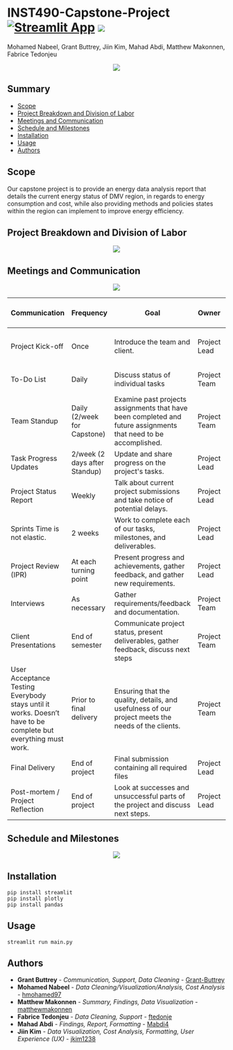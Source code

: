 # INST490-Capstone-Project [![Streamlit App](https://static.streamlit.io/badges/streamlit_badge_black_white.svg)](https://share.streamlit.io/jkim1238/inst490-final-project/main/main.py) [![](https://img.shields.io/badge/python-3.10+-blue.svg)](https://www.python.org/downloads/)

Mohamed Nabeel, Grant Buttrey, Jiin Kim, Mahad Abdi, Matthew Makonnen, Fabrice Tedonjeu

<p align="center">
  <img src="https://github.com/jkim1238/INST490-Capstone-Project/blob/5230bdb31fa1e947fb950e2955cfa4fe818abd94/images/DMV_energy_price.PNG" />
</p>
  
## Summary

  - [Scope](#scope)
  - [Project Breakdown and Division of Labor](#project-breakdown-and-division-of-labor)
  - [Meetings and Communication](#meetings-and-communication)
  - [Schedule and Milestones](#schedule-and-milestones)
  - [Installation](#installation)
  - [Usage](#usage)
  - [Authors](#authors)

## Scope

Our capstone project is to provide an energy data analysis report that details the current
energy status of DMV region, in regards to energy consumption and cost, while also
providing methods and policies states within the region can implement to improve energy
efficiency.

## Project Breakdown and Division of Labor

<p align="center">
  <img src="https://github.com/jkim1238/INST490-Capstone-Project/blob/0b04d55edb5ad746a298c1485831b608cac11f41/images/roles.png" />
</p>

## Meetings and Communication

<p align="center">
  <img src="https://github.com/jkim1238/INST490-Capstone-Project/blob/66b1f85c3f37ef269223ece3e19025a5b86c287d/images/team_manifesto.png" />
</p>

| Communication                                                                                                 | Frequency                     | Goal                                                                                                            | Owner        | Audience                          | Method               | Format / Tool              | Artifact                     | Examples / Templates |
|---------------------------------------------------------------------------------------------------------------|-------------------------------|-----------------------------------------------------------------------------------------------------------------|--------------|-----------------------------------|----------------------|----------------------------|------------------------------|------------------------|
| Project Kick-off                                                                                              | Once                          | Introduce the team and client.                                                                                  | Project Lead | Project Team Client TA Instructor | Meeting              | Discord Google Docs        | TBD                          |                        |
| To-Do List                                                                                                    | Daily                         | Discuss status of individual tasks                                                                              | Project Team | Project Team                      | Meeting              | Discord Google Docs        | TBD                          |                        |
| Team Standup                                                                                                  | Daily (2/week for Capstone)   | Examine past projects assignments that have been completed and future assignments that need to be accomplished. | Project Team | Project Team                      | Meeting              | Discord Google Docs        | TBD                          |                        |
| Task Progress Updates                                                                                         | 2/week (2 days after Standup) | Update and share progress on the project's tasks.                                                               | Project Lead | Project Team TA Instructor        | Messages             | Discord                    | TBD                          |                        |
| Project Status Report                                                                                         | Weekly                        | Talk about current project submissions and take notice of potential delays.                                     | Project Lead | Project Team Client TA            | Messages             | Discord Google Docs        | TBD                          |                        |
| Sprints Time is not elastic.                                                                                  | 2 weeks                       | Work to complete each of our tasks, milestones, and deliverables.                                               | Project Lead | Project Team Client               | Virtual Sticky Notes | Miro Board                 | TBD                          |                        |
| Project Review (IPR)                                                                                          | At each turning point         | Present progress and achievements, gather feedback, and gather new requirements.                                | Project Lead | Project Team TA Instructor        | Meeting              | Discord Meeting Zoom       | TBD                          |                        |
| Interviews                                                                                                    | As necessary                  | Gather requirements/feedback and documentation.                                                                 | Project Team | Clients                           | Meeting              | Zoom                       | Notes and required documents |                        |
| Client Presentations                                                                                          | End of semester               | Communicate project status, present deliverables, gather feedback, discuss next steps                           | Project Team | Clients                           | Meeting              | Zoom                       | TBD                          |                        |
| User Acceptance Testing Everybody stays until it works. Doesn’t have to be complete but everything must work. | Prior to final delivery       | Ensuring that the quality, details, and usefulness of our project meets the needs of the clients.               | Project Team | Clients                           | Real-life Exercise   | During Inperson class Zoom | TBD                          |                        |
| Final Delivery                                                                                                | End of project                | Final submission containing all required files                                                                  | Project Lead | Clients                           | Meeting              | Discord                    | TBD                          |                        |
| Post-mortem / Project Reflection                                                                              | End of project                | Look at successes and unsuccessful parts of the project and discuss next steps.                                 | Project Lead | Project Team TA Intructor         | Meeting              | Discord                    | TBD                          |                        |

## Schedule and Milestones

<p align="center">
  <img src="https://github.com/jkim1238/INST490-Capstone-Project/blob/efd96166dfecf5b0c50c8cc888923ce60bbaa068/images/Workflow.png" />
</p>

## Installation

```
pip install streamlit
pip install plotly
pip install pandas
```

## Usage

```
streamlit run main.py
```

## Authors

  - **Grant Buttrey** - *Communication, Support, Data Cleaning* -
    [Grant-Buttrey](https://github.com/Grant-Buttrey)
  - **Mohamed Nabeel** - *Data Cleaning/Visualization/Analysis, Cost Analysis* -
    [hmohamed97](https://github.com/hmohamed97)
  - **Matthew Makonnen** - *Summary, Findings, Data Visualization* -
    [matthewmakonnen](https://github.com/matthewmakonnen)
  - **Fabrice Tedonjeu** - *Data Cleaning, Support* -
    [ftedonje](https://github.com/ftedonje)
  - **Mahad Abdi** - *Findings, Report, Formatting* -
    [Mabdi4](https://github.com/Mabdi4)
  - **Jiin Kim** - *Data Visualization, Cost Analysis, Formatting, User Experience (UX)* -
    [jkim1238](https://github.com/jkim1238)
